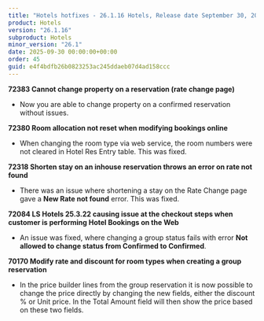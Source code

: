 ```yaml
---
title: "Hotels hotfixes - 26.1.16 Hotels, Release date September 30, 2025 - Hotfixes"
product: Hotels
version: "26.1.16"
subproduct: Hotels
minor_version: "26.1"
date: 2025-09-30 00:00:00+00:00
order: 45
guid: e4f4bdfb26b0823253ac245ddaeb07d4ad158ccc
---
```


<strong>72383 Cannot change property on a reservation (rate change page)</strong>
<ul><li>Now you are able to change property on a confirmed reservation without issues.</li></ul>
<strong>72380 Room allocation not reset when modifying bookings online</strong>
<ul><li>When changing the room type via web service, the room numbers were not cleared in Hotel Res Entry table. This was fixed. </li></ul>
<strong>72318 Shorten stay on an inhouse reservation throws an error on rate not found</strong>
<ul><li>There was an issue where shortening a stay on the Rate Change page gave  a <b>New Rate not found</b> error. This was fixed.</li></ul>
<strong>72084 LS Hotels 25.3.22 causing issue at the checkout steps when customer is performing Hotel Bookings on the Web</strong>
<ul><li>An issue was fixed, where changing a group status fails with error <b>Not allowed to change status from Confirmed to Confirmed</b>.</li></ul>
<strong>70170 Modify rate and discount for room types when creating a group reservation</strong>
<ul><li>In the price builder lines from the group reservation it is now possible to change the price directly by changing the new fields, either the discount % or Unit price. In the Total Amount field will then show the price based on these two fields.</li></ul>
